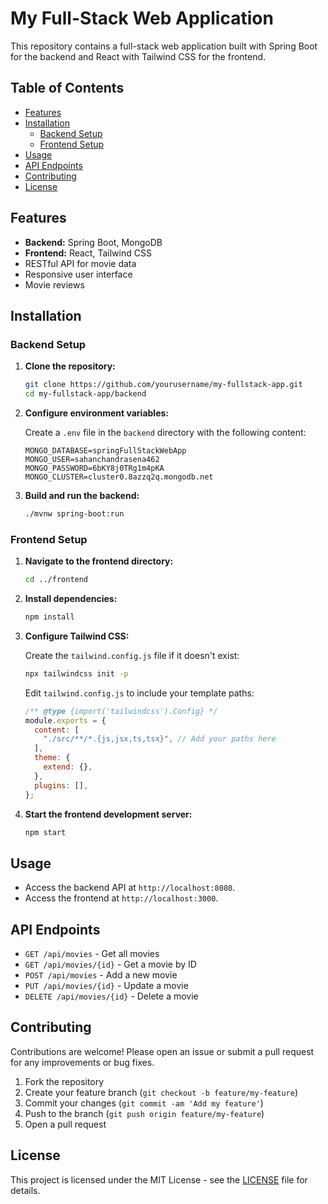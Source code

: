 # My Full-Stack Web Application

This repository contains a full-stack web application built with Spring Boot for the backend and React with Tailwind CSS for the frontend.

## Table of Contents

- [Features](#features)
- [Installation](#installation)
  - [Backend Setup](#backend-setup)
  - [Frontend Setup](#frontend-setup)
- [Usage](#usage)
- [API Endpoints](#api-endpoints)
- [Contributing](#contributing)
- [License](#license)

## Features

- **Backend:** Spring Boot, MongoDB
- **Frontend:** React, Tailwind CSS
- RESTful API for movie data
- Responsive user interface
- Movie reviews

## Installation

### Backend Setup

1. **Clone the repository:**

    ```bash
    git clone https://github.com/yourusername/my-fullstack-app.git
    cd my-fullstack-app/backend
    ```

2. **Configure environment variables:**

    Create a `.env` file in the `backend` directory with the following content:

    ```dotenv
    MONGO_DATABASE=springFullStackWebApp
    MONGO_USER=sahanchandrasena462
    MONGO_PASSWORD=6bKY8j0TRg1m4pKA
    MONGO_CLUSTER=cluster0.8azzq2q.mongodb.net
    ```

3. **Build and run the backend:**

    ```bash
    ./mvnw spring-boot:run
    ```

### Frontend Setup

1. **Navigate to the frontend directory:**

    ```bash
    cd ../frontend
    ```

2. **Install dependencies:**

    ```bash
    npm install
    ```

3. **Configure Tailwind CSS:**

    Create the `tailwind.config.js` file if it doesn't exist:

    ```bash
    npx tailwindcss init -p
    ```

    Edit `tailwind.config.js` to include your template paths:

    ```javascript
    /** @type {import('tailwindcss').Config} */
    module.exports = {
      content: [
        "./src/**/*.{js,jsx,ts,tsx}", // Add your paths here
      ],
      theme: {
        extend: {},
      },
      plugins: [],
    };
    ```

4. **Start the frontend development server:**

    ```bash
    npm start
    ```

## Usage

- Access the backend API at `http://localhost:8080`.
- Access the frontend at `http://localhost:3000`.

## API Endpoints

- `GET /api/movies` - Get all movies
- `GET /api/movies/{id}` - Get a movie by ID
- `POST /api/movies` - Add a new movie
- `PUT /api/movies/{id}` - Update a movie
- `DELETE /api/movies/{id}` - Delete a movie

## Contributing

Contributions are welcome! Please open an issue or submit a pull request for any improvements or bug fixes.

1. Fork the repository
2. Create your feature branch (`git checkout -b feature/my-feature`)
3. Commit your changes (`git commit -am 'Add my feature'`)
4. Push to the branch (`git push origin feature/my-feature`)
5. Open a pull request

## License

This project is licensed under the MIT License - see the [LICENSE](LICENSE) file for details.
